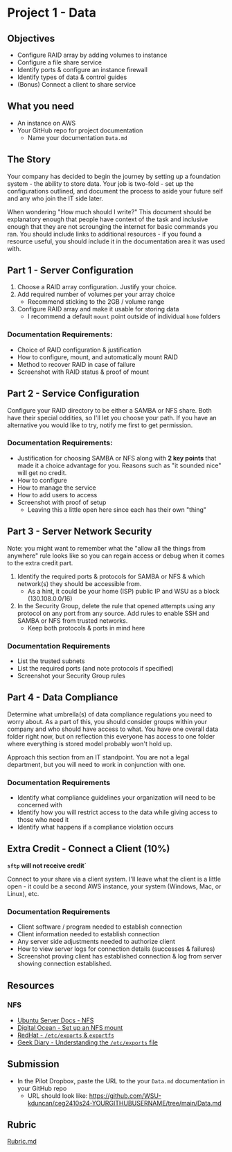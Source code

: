 # Project 1 - Data

## Objectives

- Configure RAID array by adding volumes to instance
- Configure a file share service
- Identify ports & configure an instance firewall
- Identify types of data & control guides
- (Bonus) Connect a client to share service

## What you need

- An instance on AWS
- Your GitHub repo for project documentation
    - Name your documentation `Data.md`

## The Story

Your company has decided to begin the journey by setting up a foundation system - the ability to store data.  Your job is two-fold - set up the configurations outlined, and document the process to aside your future self and any who join the IT side later.

When wondering "How much should I write?"  This document should be explanatory enough that people have context of the task and inclusive enough that they are not scrounging the internet for basic commands you ran.  You should include links to additional resources - if you found a resource useful, you should include it in the documentation area it was used with.

## Part 1 - Server Configuration

1. Choose a RAID array configuration.  Justify your choice.
2. Add required number of volumes per your array choice
    - Recommend sticking to the 2GB / volume range
3. Configure RAID array and make it usable for storing data
    - I recommend a default `mount` point outside of individual `home` folders

### Documentation Requirements:
- Choice of RAID configuration & justification
- How to configure, mount, and automatically mount RAID
- Method to recover RAID in case of failure
- Screenshot with RAID status & proof of mount

## Part 2 - Service Configuration

Configure your RAID directory to be either a SAMBA or NFS share.  Both have their special oddities, so I'll let you choose your path.  If you have an alternative you would like to try, notify me first to get permission.

### Documentation Requirements:
- Justification for choosing SAMBA or NFS along with **2 key points** that made it a choice advantage for you.  Reasons such as "it sounded nice" will get no credit.
- How to configure
- How to manage the service
- How to add users to access
- Screenshot with proof of setup 
    - Leaving this a little open here since each has their own "thing"

## Part 3 - Server Network Security

Note: you might want to remember what the "allow all the things from anywhere" rule looks like so you can regain access or debug when it comes to the extra credit part.

1. Identify the required ports & protocols for SAMBA or NFS & which network(s) they should be accessible from.  
    - As a hint, it could be your home (ISP) public IP and WSU as a block (130.108.0.0/16)
2. In the Security Group, delete the rule that opened attempts using any protocol on any port from any source.  Add rules to enable SSH and SAMBA or NFS from trusted networks.
    - Keep both protocols & ports in mind here

### Documentation Requirements
- List the trusted subnets
- List the required ports (and note protocols if specified)
- Screenshot your Security Group rules

## Part 4 - Data Compliance

Determine what umbrella(s) of data compliance regulations you need to worry about.  As a part of this, you should consider groups within your company and who should have access to what.  You have one overall data folder right now, but on reflection this everyone has access to one folder where everything is stored model probably won't hold up.

Approach this section from an IT standpoint.  You are not a legal department, but you will need to work in conjunction with one.

### Documentation Requirements
- Identify what compliance guidelines your organization will need to be concerned with
- Identify how you will restrict access to the data while giving access to those who need it
- Identify what happens if a compliance violation occurs 

## Extra Credit - Connect a Client (10%)

**`sftp` will not receive credit`**

Connect to your share via a client system.  I'll leave what the client is a little open - it could be a second AWS instance, your system (Windows, Mac, or Linux), etc.

### Documentation Requirements
- Client software / program needed to establish connection
- Client information needed to establish connection
- Any server side adjustments needed to authorize client
- How to view server logs for connection details (successes & failures)
- Screenshot proving client has established connection & log from server showing connection established.

## Resources

### NFS

- [Ubuntu Server Docs - NFS](https://ubuntu.com/server/docs/service-nfs)
- [Digital Ocean - Set up an NFS mount](https://www.digitalocean.com/community/tutorials/how-to-set-up-an-nfs-mount-on-ubuntu-20-04)
- [RedHat - `/etc/exports` & `exportfs`](https://access.redhat.com/documentation/en-us/red_hat_enterprise_linux/5/html/deployment_guide/s1-nfs-server-config-exports) 
- [Geek Diary - Understanding the `/etc/exports` file](https://www.thegeekdiary.com/understanding-the-etc-exports-file/)

## Submission

- In the Pilot Dropbox, paste the URL to the your `Data.md` documentation in your GitHub repo
  - URL should look like: https://github.com/WSU-kduncan/ceg2410s24-YOURGITHUBUSERNAME/tree/main/Data.md

## Rubric

[Rubric.md](Rubric.md)